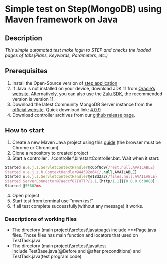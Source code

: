 # Simple test on Step(MongoDB) using Maven framework on Java
## Description

*This simple automated test make login to STEP and сhecks the loaded pages of tabs(Plans, Keywords, Parameters, etc.)*


## **Prerequisites**
1. Install the Open-Source version of [step application](https://step.exense.ch/knowledgebase/3.18/getting-started/quick-setup/)
2. If Java is not installed on your device, download JDK 11 from [Oracle’s website](https://www.oracle.com/java/technologies/downloads/#java11). Alternatively, you can also use the [Zulu SDK](https://www.azul.com/downloads/?version=java-11-lts&package=jdk), the recommended version is version 11.
3. Download the latest Community MongoDB Server instance from the [official website](https://www.mongodb.com/try/download/community). Quick download link: [4.0.9](https://fastdl.mongodb.org/win32/mongodb-win32-x86_64-2008plus-ssl-4.0.9-signed.msi)
4. Download controller archives from our [github release page](https://github.com/exense/step/releases/latest). 

## How to start
1. Create a new Maven Java project using this [guide](https://maven.apache.org/) (the browser must be Chrome or Chromium)
2. Clone a repository to created project
3. Start a controller ...\controller\bin\startController.bat. Wait when it start:
```javascript
Started o.e.j.s.ServletContextHandler@c6bf8d9{/rest,null,AVAILABLE}
Started o.e.j.s.h.ContextHandler@44392e64{/,null,AVAILABLE}
Started o.e.j.s.ServletContextHandler@e18d2a2{/files,null,AVAILABLE}
Started ServerConnector@7aedcf87{HTTP/1.1,[http/1.1]}{0.0.0.0:8080}
Started @55602ms
```
4. Open project
5. Start test from terminal use *"mvm test"*
6. If all test complete successfully(without any message) it works.

### **Descriptions of working files**
- The directory (main project)\src\test\java\page\ include ***Page.java files. Those files has main function and locators that used on TestTask.java
- The directory (main project)\src\test\java\test\
include TestBase.java(@Before and @after preconditions) and TestTask.java(test program code)

